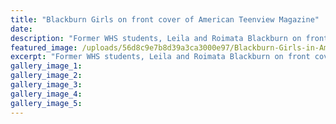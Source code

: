 ```yaml
---
title: "Blackburn Girls on front cover of American Teenview Magazine"
date: 
description: "Former WHS students, Leila and Roimata Blackburn on front cover of American Teenview Magazine 2016."
featured_image: /uploads/56d8c9e7b8d39a3ca3000e97/Blackburn-Girls-in-American-Teenview-Magazine.JPG
excerpt: "Former WHS students, Leila and Roimata Blackburn on front cover of American Teenview Magazine 2016."
gallery_image_1: 
gallery_image_2: 
gallery_image_3: 
gallery_image_4: 
gallery_image_5: 
---
```

